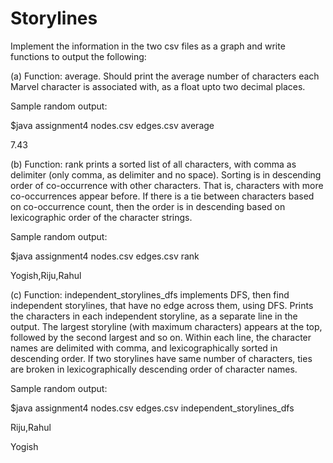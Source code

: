# Storylines
Implement the information in the two csv files as a graph and write functions to output the following:

(a) Function: average. Should print the average number of characters each Marvel character is
associated with, as a float upto two decimal places.

Sample random output:

$java assignment4 nodes.csv edges.csv average

7.43

(b) Function: rank prints a sorted list of all characters, with comma as delimiter (only comma,
as delimiter and no space). Sorting is in descending order of co-occurrence with other
characters. That is, characters with more co-occurrences appear before. If there is a tie between
characters based on co-occurrence count, then the order is in descending based on
lexicographic order of the character strings.

Sample random output:

$java assignment4 nodes.csv edges.csv rank

Yogish,Riju,Rahul

(c) Function: independent_storylines_dfs  implements DFS, then find independent storylines,
that have no edge across them, using DFS. Prints the characters in each independent storyline, as a
separate line in the output.
The largest storyline (with maximum characters)  appears at the top, followed by the second
largest and so on. Within each line, the character names are delimited with comma, and
lexicographically sorted in descending order. If two storylines have same number of characters,
ties are broken in lexicographically descending order of character names.

Sample random output:

$java assignment4 nodes.csv edges.csv independent_storylines_dfs

Riju,Rahul

Yogish

